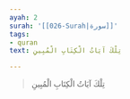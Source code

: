 ```yaml
---
ayah: 2
surah: '[[026-Surah|سورة]]'
tags:
- quran
text: تِلْكَ آيَاتُ الْكِتَابِ الْمُبِينِ

---
```

> تِلْكَ آيَاتُ الْكِتَابِ الْمُبِينِ
